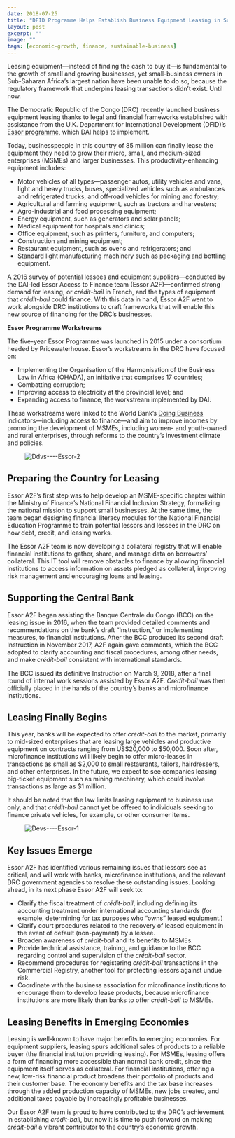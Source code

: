 ```yaml
---
date: 2018-07-25
title: "DFID Programme Helps Establish Business Equipment Leasing in Sub-Saharan Africa’s Largest Country"
layout: post
excerpt: ""
image: ""
tags: [economic-growth, finance, sustainable-business]
---
```

<p>Leasing equipment—instead of finding the cash to buy it—is fundamental to the growth of small and growing businesses, yet small-business owners in Sub-Saharan Africa’s largest nation have been unable to do so, because the regulatory framework that underpins leasing transactions didn’t exist. Until now.</p><p>The Democratic Republic of the Congo (DRC) recently launched business equipment leasing thanks to legal and financial frameworks established with assistance from the U.K. Department for International Development (DFID)’s <a href="https://www.dai.com/our-work/projects/democratic-republic-of-the-congo-essor-for-an-environment-conducive-to-investment">Essor programme</a>, which DAI helps to implement.</p><p>Today, businesspeople in this country of 85 million can finally lease the equipment they need to grow their micro, small, and medium-sized enterprises (MSMEs) and larger businesses. This productivity-enhancing equipment includes:</p><ul><li>Motor vehicles of all types—passenger autos, utility vehicles and vans, light and heavy trucks, buses, specialized vehicles such as ambulances and refrigerated trucks, and off-road vehicles for mining and forestry;</li><li>Agricultural and farming equipment, such as tractors and harvesters;</li><li>Agro-industrial and food processing equipment;</li><li>Energy equipment, such as generators and solar panels;</li><li>Medical equipment for hospitals and clinics;</li><li>Office equipment, such as printers, furniture, and computers;</li><li>Construction and mining equipment;</li><li>Restaurant equipment, such as ovens and refrigerators; and</li><li>Standard light manufacturing machinery such as packaging and bottling equipment.</li></ul><p>A 2016 survey of potential lessees and equipment suppliers—conducted by the DAI-led Essor Access to Finance team (Essor A2F)—confirmed strong demand for leasing, or <em>crédit-bail</em> in French, and the types of equipment that <em>crédit-bail</em> could finance. With this data in hand, Essor A2F went to work alongside DRC institutions to craft frameworks that will enable this new source of financing for the DRC’s businesses.</p><p><strong>Essor Programme Workstreams</strong></p><p>The five-year Essor Programme was launched in 2015 under a consortium headed by Pricewaterhouse. Essor’s workstreams in the DRC have focused on:</p><ul><li>Implementing the Organisation of the Harmonisation of the Business Law in Africa (OHADA), an initiative that comprises 17 countries;</li><li>Combatting corruption;</li><li>Improving access to electricity at the provincial level; and</li><li>Expanding access to finance, the workstream implemented by DAI.</li></ul><p>These workstreams were linked to the World Bank’s <a href="http://www.doingbusiness.org/reports/global-reports/doing-business-2018">Doing Business</a> indicators—including access to finance—and aim to improve incomes by promoting the development of MSMEs, including women- and youth-owned and rural enterprises, through reforms to the country’s investment climate and policies.</p><figure class="kg-card kg-image-card"><img src="https://pubs.ghost.io/uploads/Ddvs----Essor-2.jpg" class="kg-image" alt="Ddvs----Essor-2" loading="lazy" title="Leasing forum with supervision directors from the Banque Centrale du Congo."></figure><h2 id="preparing-the-country-for-leasing">Preparing the Country for Leasing</h2><p>Essor A2F’s first step was to help develop an MSME-specific chapter within the Ministry of Finance’s National Financial Inclusion Strategy, formalizing the national mission to support small businesses. At the same time, the team began designing financial literacy modules for the National Financial Education Programme to train potential lessors and lessees in the DRC on how debt, credit, and leasing works.</p><p>The Essor A2F team is now developing a collateral registry that will enable financial institutions to gather, share, and manage data on borrowers’ collateral. This IT tool will remove obstacles to finance by allowing financial institutions to access information on assets pledged as collateral, improving risk management and encouraging loans and leasing.</p><h2 id="supporting-the-central-bank">Supporting the Central Bank</h2><p>Essor A2F began assisting the Banque Centrale du Congo (BCC) on the leasing issue in 2016, when the team provided detailed comments and recommendations on the bank’s draft “Instruction,” or implementing measures, to financial institutions. After the BCC produced its second draft Instruction in November 2017, A2F again gave comments, which the BCC adopted to clarify accounting and fiscal procedures, among other needs, and make <em>crédit-bail</em> consistent with international standards.</p><p>The BCC issued its definitive Instruction on March 9, 2018, after a final round of internal work sessions assisted by Essor A2F. <em>Crédit-bail</em> was then officially placed in the hands of the country’s banks and microfinance institutions.</p><h2 id="leasing-finally-begins">Leasing Finally Begins</h2><p>This year, banks will be expected to offer <em>crédit-bail</em> to the market, primarily to mid-sized enterprises that are leasing large vehicles and productive equipment on contracts ranging from US$20,000 to $50,000. Soon after, microfinance institutions will likely begin to offer micro-leases in transactions as small as $2,000 to small restaurants, tailors, hairdressers, and other enterprises. In the future, we expect to see companies leasing big-ticket equipment such as mining machinery, which could involve transactions as large as $1 million.</p><p>It should be noted that the law limits leasing equipment to business use only, and that <em>crédit-bail</em> cannot yet be offered to individuals seeking to finance private vehicles, for example, or other consumer items.</p><figure class="kg-card kg-image-card"><img src="https://pubs.ghost.io/uploads/Devs----Essor-1.jpg" class="kg-image" alt="Devs----Essor-1" loading="lazy" title="Essor A2F workshop with bank officials."></figure><h2 id="key-issues-emerge">Key Issues Emerge</h2><p>Essor A2F has identified various remaining issues that lessors see as critical, and will work with banks, microfinance institutions, and the relevant DRC government agencies to resolve these outstanding issues. Looking ahead, in its next phase Essor A2F will seek to:</p><ul><li>Clarify the fiscal treatment of <em>crédit-bail</em>, including defining its accounting treatment under international accounting standards (for example, determining for tax purposes who “owns” leased equipment.)</li><li>Clarify court procedures related to the recovery of leased equipment in the event of default (non-payment) by a lessee.</li><li>Broaden awareness of <em>crédit-bail</em> and its benefits to MSMEs.</li><li>Provide technical assistance, training, and guidance to the BCC regarding control and supervision of the <em>crédit-bail</em> sector.</li><li>Recommend procedures for registering <em>crédit-bail</em> transactions in the Commercial Registry, another tool for protecting lessors against undue risk.</li><li>Coordinate with the business association for microfinance institutions to encourage them to develop lease products, because microfinance institutions are more likely than banks to offer <em>crédit-bail</em> to MSMEs.</li></ul><h2 id="leasing-benefits-in-emerging-economies">Leasing Benefits in Emerging Economies</h2><p>Leasing is well-known to have major benefits to emerging economies. For equipment suppliers, leasing spurs additional sales of products to a reliable buyer (the financial institution providing leasing). For MSMEs, leasing offers a form of financing more accessible than normal bank credit, since the equipment itself serves as collateral. For financial institutions, offering a new, low-risk financial product broadens their portfolio of products and their customer base. The economy benefits and the tax base increases through the added production capacity of MSMEs, new jobs created, and additional taxes payable by increasingly profitable businesses.</p><p>Our Essor A2F team is proud to have contributed to the DRC’s achievement in establishing <em>crédit-bail</em>, but now it is time to push forward on making <em>crédit-bail</em> a vibrant contributor to the country’s economic growth.</p>
  